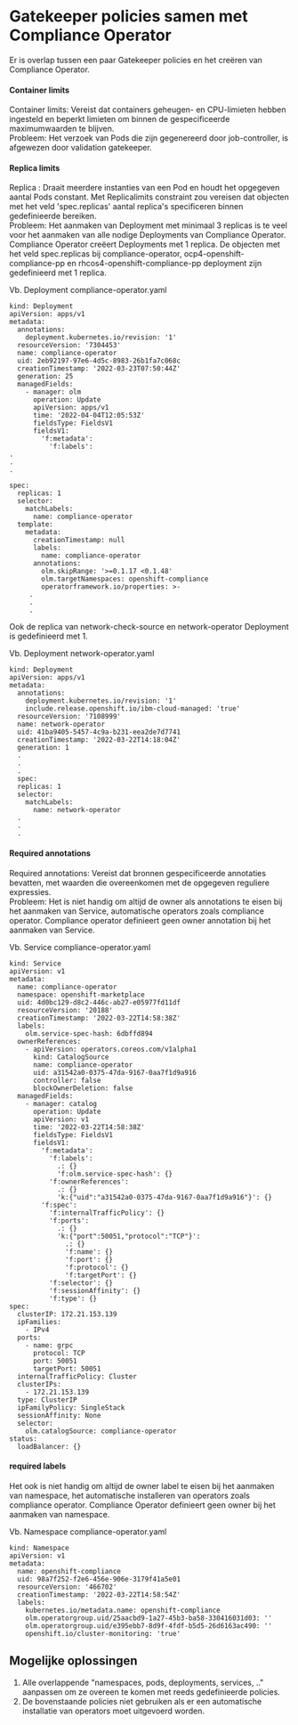 # Gatekeeper policies samen met Compliance Operator

Er is overlap tussen een paar Gatekeeper policies en het creëren van Compliance Operator.

#### Container limits
Container limits: Vereist dat containers geheugen- en CPU-limieten hebben ingesteld en beperkt limieten om binnen de gespecificeerde maximumwaarden te blijven.  
Probleem: Het verzoek van Pods die zijn gegenereerd door job-controller, is afgewezen door validation gatekeeper.

#### Replica limits
Replica : Draait meerdere instanties van een Pod en houdt het opgegeven aantal Pods constant.  Met Replicalimits constraint zou vereisen dat objecten met het veld 'spec.replicas' aantal replica's specificeren binnen gedefinieerde bereiken.  
Probleem: Het aanmaken van Deployment met minimaal 3 replicas is te veel voor het aanmaken van alle nodige Deployments van Compliance Operator.
Compliance Operator creëert Deployments met 1 replica. De objecten met het veld spec.replicas bij compliance-operator, ocp4-openshift-compliance-pp en rhcos4-openshift-compliance-pp deployment zijn gedefinieerd met 1 replica.  


Vb. Deployment compliance-operator.yaml
```
kind: Deployment
apiVersion: apps/v1
metadata:
  annotations:
    deployment.kubernetes.io/revision: '1'
  resourceVersion: '7304453'
  name: compliance-operator
  uid: 2eb92197-97e6-4d5c-8983-26b1fa7c068c
  creationTimestamp: '2022-03-23T07:50:44Z'
  generation: 25
  managedFields:
    - manager: olm
      operation: Update
      apiVersion: apps/v1
      time: '2022-04-04T12:05:53Z'
      fieldsType: FieldsV1
      fieldsV1:
        'f:metadata':
          'f:labels':
.
.
.

spec:
  replicas: 1
  selector:
    matchLabels:
      name: compliance-operator
  template:
    metadata:
      creationTimestamp: null
      labels:
        name: compliance-operator
      annotations:
        olm.skipRange: '>=0.1.17 <0.1.48'
        olm.targetNamespaces: openshift-compliance
        operatorframework.io/properties: >-
     .
     .
     .
``` 

Ook de replica van network-check-source en network-operator Deployment is gedefinieerd met 1.  

Vb. Deployment network-operator.yaml
``` 
kind: Deployment
apiVersion: apps/v1
metadata:
  annotations:
    deployment.kubernetes.io/revision: '1'
    include.release.openshift.io/ibm-cloud-managed: 'true'
  resourceVersion: '7108999'
  name: network-operator
  uid: 41ba9405-5457-4c9a-b231-eea2de7d7741
  creationTimestamp: '2022-03-22T14:18:04Z'
  generation: 1
  .
  .
  .
  spec:
  replicas: 1
  selector:
    matchLabels:
      name: network-operator
  .
  .
  .
``` 


#### Required annotations
Required annotations: Vereist dat bronnen gespecificeerde annotaties bevatten, met waarden die overeenkomen met de opgegeven reguliere expressies.  
Probleem: Het is niet handig om altijd de owner als annotations te eisen bij het aanmaken van Service, automatische operators zoals compliance operator. Compliance operator definieert geen owner annotation bij het aanmaken van Service.  

Vb. Service compliance-operator.yaml  
```
kind: Service
apiVersion: v1
metadata:
  name: compliance-operator
  namespace: openshift-marketplace
  uid: 4d0bc129-d8c2-446c-ab27-e05977fd11df
  resourceVersion: '20188'
  creationTimestamp: '2022-03-22T14:58:38Z'
  labels:
    olm.service-spec-hash: 6dbffd894
  ownerReferences:
    - apiVersion: operators.coreos.com/v1alpha1
      kind: CatalogSource
      name: compliance-operator
      uid: a31542a0-0375-47da-9167-0aa7f1d9a916
      controller: false
      blockOwnerDeletion: false
  managedFields:
    - manager: catalog
      operation: Update
      apiVersion: v1
      time: '2022-03-22T14:58:38Z'
      fieldsType: FieldsV1
      fieldsV1:
        'f:metadata':
          'f:labels':
            .: {}
            'f:olm.service-spec-hash': {}
          'f:ownerReferences':
            .: {}
            'k:{"uid":"a31542a0-0375-47da-9167-0aa7f1d9a916"}': {}
        'f:spec':
          'f:internalTrafficPolicy': {}
          'f:ports':
            .: {}
            'k:{"port":50051,"protocol":"TCP"}':
              .: {}
              'f:name': {}
              'f:port': {}
              'f:protocol': {}
              'f:targetPort': {}
          'f:selector': {}
          'f:sessionAffinity': {}
          'f:type': {}
spec:
  clusterIP: 172.21.153.139
  ipFamilies:
    - IPv4
  ports:
    - name: grpc
      protocol: TCP
      port: 50051
      targetPort: 50051
  internalTrafficPolicy: Cluster
  clusterIPs:
    - 172.21.153.139
  type: ClusterIP
  ipFamilyPolicy: SingleStack
  sessionAffinity: None
  selector:
    olm.catalogSource: compliance-operator
status:
  loadBalancer: {}
```
#### required labels
Het ook is niet handig om altijd de owner label te eisen bij het aanmaken van namespace, het automatische installeren van operators zoals compliance operator. Compliance Operator definieert geen owner bij het aanmaken van namespace.  

Vb. Namespace compliance-operator.yaml
``` 
kind: Namespace
apiVersion: v1
metadata:
  name: openshift-compliance
  uid: 98a7f252-f2e6-456e-906e-3179f41a5e01
  resourceVersion: '466702'
  creationTimestamp: '2022-03-22T14:58:54Z'
  labels:
    kubernetes.io/metadata.name: openshift-compliance
    olm.operatorgroup.uid/25aacbd9-1a27-45b3-ba58-330416031d03: ''
    olm.operatorgroup.uid/e395ebb7-8d9f-4fdf-b5d5-26d6163ac490: ''
    openshift.io/cluster-monitoring: 'true'

``` 
## Mogelijke oplossingen
1. Alle overlappende "namespaces, pods, deployments, services, .." aanpassen om ze overeen te komen met reeds gedefinieerde policies.
2. De bovenstaande policies niet gebruiken als er een automatische installatie van operators moet uitgevoerd worden.
